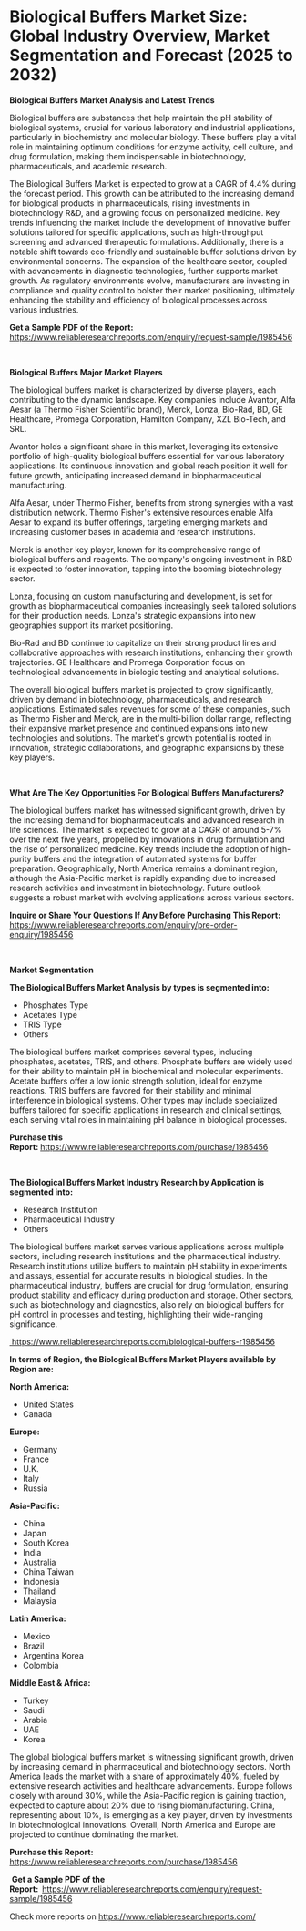 <p><h1>Biological Buffers Market Size: Global Industry Overview, Market Segmentation and Forecast (2025 to 2032)</h1></p><p><strong>Biological Buffers Market Analysis and Latest Trends</strong></p>
<p><p>Biological buffers are substances that help maintain the pH stability of biological systems, crucial for various laboratory and industrial applications, particularly in biochemistry and molecular biology. These buffers play a vital role in maintaining optimum conditions for enzyme activity, cell culture, and drug formulation, making them indispensable in biotechnology, pharmaceuticals, and academic research.</p><p>The Biological Buffers Market is expected to grow at a CAGR of 4.4% during the forecast period. This growth can be attributed to the increasing demand for biological products in pharmaceuticals, rising investments in biotechnology R&D, and a growing focus on personalized medicine. Key trends influencing the market include the development of innovative buffer solutions tailored for specific applications, such as high-throughput screening and advanced therapeutic formulations. Additionally, there is a notable shift towards eco-friendly and sustainable buffer solutions driven by environmental concerns. The expansion of the healthcare sector, coupled with advancements in diagnostic technologies, further supports market growth. As regulatory environments evolve, manufacturers are investing in compliance and quality control to bolster their market positioning, ultimately enhancing the stability and efficiency of biological processes across various industries.</p></p>
<p><strong>Get a Sample PDF of the Report:&nbsp;</strong> <a href="https://www.reliableresearchreports.com/enquiry/request-sample/1985456?utm_campaign=3057&utm_medium=2&utm_source=Github&utm_content=ia&utm_term=01042025&utm_id=biological-buffers">https://www.reliableresearchreports.com/enquiry/request-sample/1985456</a></p>
<p>&nbsp;</p>
<p><strong>Biological Buffers Major Market Players</strong></p>
<p><p>The biological buffers market is characterized by diverse players, each contributing to the dynamic landscape. Key companies include Avantor, Alfa Aesar (a Thermo Fisher Scientific brand), Merck, Lonza, Bio-Rad, BD, GE Healthcare, Promega Corporation, Hamilton Company, XZL Bio-Tech, and SRL.</p><p>Avantor holds a significant share in this market, leveraging its extensive portfolio of high-quality biological buffers essential for various laboratory applications. Its continuous innovation and global reach position it well for future growth, anticipating increased demand in biopharmaceutical manufacturing.</p><p>Alfa Aesar, under Thermo Fisher, benefits from strong synergies with a vast distribution network. Thermo Fisher's extensive resources enable Alfa Aesar to expand its buffer offerings, targeting emerging markets and increasing customer bases in academia and research institutions.</p><p>Merck is another key player, known for its comprehensive range of biological buffers and reagents. The company's ongoing investment in R&D is expected to foster innovation, tapping into the booming biotechnology sector.</p><p>Lonza, focusing on custom manufacturing and development, is set for growth as biopharmaceutical companies increasingly seek tailored solutions for their production needs. Lonza's strategic expansions into new geographies support its market positioning.</p><p>Bio-Rad and BD continue to capitalize on their strong product lines and collaborative approaches with research institutions, enhancing their growth trajectories. GE Healthcare and Promega Corporation focus on technological advancements in biologic testing and analytical solutions.</p><p>The overall biological buffers market is projected to grow significantly, driven by demand in biotechnology, pharmaceuticals, and research applications. Estimated sales revenues for some of these companies, such as Thermo Fisher and Merck, are in the multi-billion dollar range, reflecting their expansive market presence and continued expansions into new technologies and solutions. The market's growth potential is rooted in innovation, strategic collaborations, and geographic expansions by these key players.</p></p>
<p>&nbsp;</p>
<p><strong>What Are The Key Opportunities For Biological Buffers Manufacturers?</strong></p>
<p><p>The biological buffers market has witnessed significant growth, driven by the increasing demand for biopharmaceuticals and advanced research in life sciences. The market is expected to grow at a CAGR of around 5-7% over the next five years, propelled by innovations in drug formulation and the rise of personalized medicine. Key trends include the adoption of high-purity buffers and the integration of automated systems for buffer preparation. Geographically, North America remains a dominant region, although the Asia-Pacific market is rapidly expanding due to increased research activities and investment in biotechnology. Future outlook suggests a robust market with evolving applications across various sectors.</p></p>
<p><strong>Inquire or Share Your Questions If Any Before Purchasing This Report:</strong> <a href="https://www.reliableresearchreports.com/enquiry/pre-order-enquiry/1985456?utm_campaign=3057&utm_medium=2&utm_source=Github&utm_content=ia&utm_term=01042025&utm_id=biological-buffers">https://www.reliableresearchreports.com/enquiry/pre-order-enquiry/1985456</a></p>
<p>&nbsp;</p>
<p><strong>Market Segmentation</strong></p>
<p><strong>The Biological Buffers Market Analysis by types is segmented into:</strong></p>
<p><ul><li>Phosphates Type</li><li>Acetates Type</li><li>TRIS Type</li><li>Others</li></ul></p>
<p><p>The biological buffers market comprises several types, including phosphates, acetates, TRIS, and others. Phosphate buffers are widely used for their ability to maintain pH in biochemical and molecular experiments. Acetate buffers offer a low ionic strength solution, ideal for enzyme reactions. TRIS buffers are favored for their stability and minimal interference in biological systems. Other types may include specialized buffers tailored for specific applications in research and clinical settings, each serving vital roles in maintaining pH balance in biological processes.</p></p>
<p><strong>Purchase this Report:&nbsp;</strong><a href="https://www.reliableresearchreports.com/purchase/1985456?utm_campaign=3057&utm_medium=2&utm_source=Github&utm_content=ia&utm_term=01042025&utm_id=biological-buffers">https://www.reliableresearchreports.com/purchase/1985456</a></p>
<p>&nbsp;</p>
<p><strong>The Biological Buffers Market Industry Research by Application is segmented into:</strong></p>
<p><ul><li>Research Institution</li><li>Pharmaceutical Industry</li><li>Others</li></ul></p>
<p><p>The biological buffers market serves various applications across multiple sectors, including research institutions and the pharmaceutical industry. Research institutions utilize buffers to maintain pH stability in experiments and assays, essential for accurate results in biological studies. In the pharmaceutical industry, buffers are crucial for drug formulation, ensuring product stability and efficacy during production and storage. Other sectors, such as biotechnology and diagnostics, also rely on biological buffers for pH control in processes and testing, highlighting their wide-ranging significance.</p></p>
<p><a href="https://www.reliableresearchreports.com/biological-buffers-r1985456?utm_campaign=3057&utm_medium=2&utm_source=Github&utm_content=ia&utm_term=01042025&utm_id=biological-buffers">&nbsp;https://www.reliableresearchreports.com/biological-buffers-r1985456</a></p>
<p><strong>In terms of Region, the Biological Buffers Market Players available by Region are:</strong></p>
<p>
    <p> <strong> North America: </strong>
        <ul>
            <li>United States</li>
            <li>Canada</li>
        </ul>
        </p> 
    <p> <strong> Europe: </strong>
        <ul>
            <li>Germany</li>
            <li>France</li>
            <li>U.K.</li>
            <li>Italy</li>
            <li>Russia</li>
        </ul>
        </p> 
    <p> <strong> Asia-Pacific: </strong>
        <ul>
            <li>China</li>
            <li>Japan</li>
            <li>South Korea</li>
            <li>India</li>
            <li>Australia</li>
            <li>China Taiwan</li>
            <li>Indonesia</li>
            <li>Thailand</li>
            <li>Malaysia</li>
        </ul>
        </p> 
    <p> <strong> Latin America: </strong>
        <ul>
            <li>Mexico</li>
            <li>Brazil</li>
            <li>Argentina Korea</li>
            <li>Colombia</li>
        </ul>
        </p> 
    <p> <strong> Middle East & Africa: </strong>
        <ul>
            <li>Turkey</li>
            <li>Saudi</li>
            <li>Arabia</li>
            <li>UAE</li>
            <li>Korea</li>
        </ul>
    </p>
    </p>
<p><p>The global biological buffers market is witnessing significant growth, driven by increasing demand in pharmaceutical and biotechnology sectors. North America leads the market with a share of approximately 40%, fueled by extensive research activities and healthcare advancements. Europe follows closely with around 30%, while the Asia-Pacific region is gaining traction, expected to capture about 20% due to rising biomanufacturing. China, representing about 10%, is emerging as a key player, driven by investments in biotechnological innovations. Overall, North America and Europe are projected to continue dominating the market.</p></p>
<p><strong>Purchase this Report: </strong><a href="https://www.reliableresearchreports.com/purchase/1985456?utm_campaign=3057&utm_medium=2&utm_source=Github&utm_content=ia&utm_term=01042025&utm_id=biological-buffers">https://www.reliableresearchreports.com/purchase/1985456</a></p>
<p>&nbsp;<strong>Get a Sample PDF of the Report:&nbsp;&nbsp;</strong><a href="https://www.reliableresearchreports.com/enquiry/request-sample/1985456?utm_campaign=3057&utm_medium=2&utm_source=Github&utm_content=ia&utm_term=01042025&utm_id=biological-buffers">https://www.reliableresearchreports.com/enquiry/request-sample/1985456</a></p>
<p><strong></strong></p>
<p>Check more reports on <a href="https://www.reliableresearchreports.com/?utm_campaign=3057&utm_medium=2&utm_source=Github&utm_content=ia&utm_term=01042025&utm_id=biological-buffers">https://www.reliableresearchreports.com/</a></p>